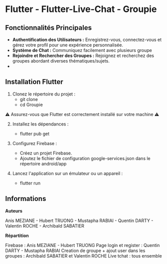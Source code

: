 #  Flutter - Flutter-Live-Chat - Groupie

## Fonctionnalités Principales

- **Authentification des Utilisateurs :** Enregistrez-vous, connectez-vous et gérez votre profil pour une expérience personnalisée.
- **Système de Chat :** Communiquez facilement avec plusieurs groupe
- **Rejoindre et Rechercher des Groupes :** Rejoignez et recherchez des groupes abordant diverses thématiques/sujets.
- 
## Installation Flutter

1. Clonez le répertoire du projet :
    - git clone
    - cd Groupie

⚠️ Assurez-vous que Flutter est correctement installé sur votre machine ⚠️

2. Installez les dépendances :
    - flutter pub get

3. Configurez Firebase :
    - Créez un projet Firebase.
    - Ajoutez le fichier de configuration google-services.json dans le répertoire android/app

4. Lancez l'application sur un émulateur ou un appareil :
    - flutter run

## Informations

**Auteurs**

Anis MEZIANE - Hubert TRUONG - Mustapha RABIAI - Quentin DARTY - Valentin ROCHE - Archibald SABATIER

**Répartition**

Firebase : Anis MEZIANE - Hubert TRUONG
Page login et register : Quentin DARTY - Mustapha RABIAI
Creation de groupe + ajout user dans les groupes : Archibald SABATIER et Valentin ROCHE
Live tchat : tous ensemble
